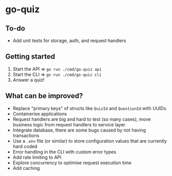 # go-quiz

## To-do
* Add unit tests for storage, auth, and request handlers

## Getting started
1. Start the API => `go run ./cmd/go-quiz api`
2. Start the CLI => `go run ./cmd/go-quiz cli`
3. Answer a quiz!

## What can be improved?
* Replace "primary keys" of structs like `QuizId` and `QuestionId` with UUIDs
* Containerise applications
* Request handlers are big and hard to test (so many cases), move business logic from request handlers to service layer
* Integrate database, there are some bugs caused by not having transactions
* Use a `.env` file (or similar) to store configuration values that are currently hard coded
* Error handling in the CLI with custom error types
* Add rate limiting to API
* Explore concurrency to optimise request execution time
* Add caching